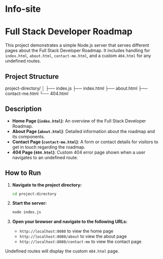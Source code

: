 # Info-site

# Full Stack Developer Roadmap

This project demonstrates a simple Node.js server that serves different pages about the Full Stack Developer Roadmap. It includes handling for `index.html`, `about.html`, `contact-me.html`, and a custom `404.html` for any undefined routes.

## Project Structure

project-directory/
│
├── index.js
├── index.html
├── about.html
├── contact-me.html
└── 404.html

## Description

- **Home Page (`index.html`)**: An overview of the Full Stack Developer Roadmap.
- **About Page (`about.html`)**: Detailed information about the roadmap and its components.
- **Contact Page (`contact-me.html`)**: A form or contact details for visitors to get in touch regarding the roadmap.
- **404 Page (`404.html`)**: Custom 404 error page shown when a user navigates to an undefined route.

## How to Run

1. **Navigate to the project directory:**

   ```sh
   cd project-directory
   ```

2. **Start the server:**

   ```sh
   node index.js
   ```

3. **Open your browser and navigate to the following URLs:**
   - `http://localhost:8080` to view the home page
   - `http://localhost:8080/about` to view the about page
   - `http://localhost:8080/contact-me` to view the contact page

Undefined routes will display the custom `404.html` page.
